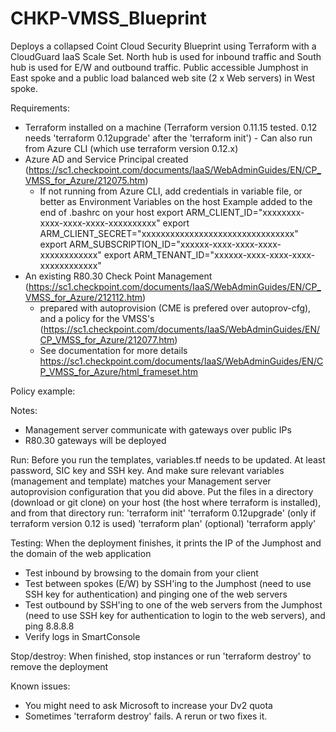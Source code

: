 # CHKP-VMSS_Blueprint
Deploys a collapsed Coint Cloud Security Blueprint using Terraform with a CloudGuard IaaS Scale Set. North hub is used for inbound traffic and South hub is used for E/W and outbound traffic.
Public accessible Jumphost in East spoke and a public load balanced web site (2 x Web servers) in West spoke.

Requirements:
- Terraform installed on a machine (Terraform version 0.11.15 tested. 0.12 needs 'terraform 0.12upgrade' after the 'terraform init')
        - Can also run from Azure CLI (which use terraform version 0.12.x)
- Azure AD and Service Principal created (https://sc1.checkpoint.com/documents/IaaS/WebAdminGuides/EN/CP_VMSS_for_Azure/212075.htm)
	- If not running from Azure CLI, add credentials in variable file, or better as Environment Variables on the host
		Example added to the end of .bashrc on your host
			export ARM_CLIENT_ID="xxxxxxxx-xxxx-xxxx-xxxx-xxxxxxxxxx"
			export ARM_CLIENT_SECRET="xxxxxxxxxxxxxxxxxxxxxxxxxxxxxxxx"
			export ARM_SUBSCRIPTION_ID="xxxxxx-xxxx-xxxx-xxxx-xxxxxxxxxxxx"
			export ARM_TENANT_ID="xxxxxx-xxxx-xxxx-xxxx-xxxxxxxxxxxx"
- An existing R80.30 Check Point Management (https://sc1.checkpoint.com/documents/IaaS/WebAdminGuides/EN/CP_VMSS_for_Azure/212112.htm)
    - prepared with autoprovision (CME is prefered over autoprov-cfg), and a policy for the VMSS's (https://sc1.checkpoint.com/documents/IaaS/WebAdminGuides/EN/CP_VMSS_for_Azure/212077.htm)
	- See documentation for more details
    https://sc1.checkpoint.com/documents/IaaS/WebAdminGuides/EN/CP_VMSS_for_Azure/html_frameset.htm

Policy example:

Notes:
- Management server communicate with gateways over public IPs
- R80.30 gateways will be deployed

Run:
Before you run the templates, variables.tf needs to be updated. At least password, SIC key and SSH key. And make sure relevant variables (management and template) matches your Management server autoprovision configuration that you did above.
Put the files in a directory (download or git clone) on your host (the host where terraform is installed), and from that directory run:
'terraform init'
'terraform 0.12upgrade' (only if terraform version 0.12 is used)
'terraform plan' (optional)
'terraform apply'

Testing:
When the deployment finishes, it prints the IP of the Jumphost and the domain of the web application 
- Test inbound by browsing to the domain from your client
- Test between spokes (E/W) by SSH'ing to the Jumphost (need to use SSH key for authentication) and pinging one of the web servers
- Test outbound by SSH'ing to one of the web servers from the Jumphost (need to use SSH key for authentication to login to the web servers), and ping 8.8.8.8
- Verify logs in SmartConsole

Stop/destroy:
When finished, stop instances or run 'terraform destroy' to remove the deployment

Known issues:
- You might need to ask Microsoft to increase your Dv2 quota
- Sometimes 'terraform destroy' fails. A rerun or two fixes it.
